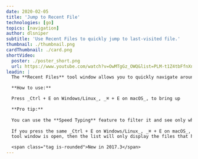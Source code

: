 ```yaml
---
date: 2020-02-05
title: 'Jump to Recent File'
technologies: [go]
topics: [navigation]
author: dlsniper
subtitle: 'Use Recent Files to quickly jump to last-visited file.'
thumbnail: ./thumbnail.png
cardThumbnail: ./card.png
shortVideo:
  poster: ./poster_short.png
  url: https://www.youtube.com/watch?v=OwMTgGz_OWQ&list=PLM-t1Z4tbFfnXnghmtk6WVz10_pivOw25&index=5&t=0s
leadin: |
  The **Recent Files** tool window allows you to quickly navigate around the recent open files list.

  **How to use:**

  Press _Ctrl + E on Windows/Linux_, _⌘ + E on macOS_, to bring up

  **Pro tip:**
  
  You can use the **Speed Typing** feature to filter it and see only what you need.
  
  If you press the same _Ctrl + E on Windows/Linux_, _⌘ + E on macOS_, shortcut while the **Recent Files**
  tool window is open, then the list will only display the files that have been changed recently.

  <span class="tag is-rounded">New in 2017.3</span>
---
```

